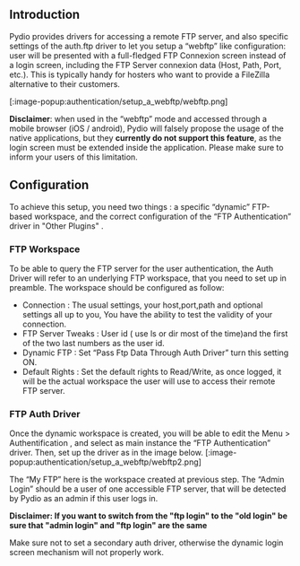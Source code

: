 ## Introduction
Pydio provides drivers for accessing a remote FTP server, and also specific settings of the auth.ftp driver to let you setup a “webftp” like configuration: user will be presented with a full-fledged FTP Connexion screen instead of a login screen, including the FTP Server connexion data (Host, Path, Port, etc.). This is typically handy for hosters who want to provide a FileZilla alternative to their customers.

[:image-popup:authentication/setup_a_webftp/webftp.png]

**Disclaimer**: when used in the “webftp” mode and accessed through a mobile browser (iOS / android), Pydio will falsely propose the usage of the native applications, but they **currently do not support this feature**, as the login screen must be extended inside the application. Please make sure to inform your users of this limitation.

## Configuration
To achieve this setup, you need two things : a specific “dynamic” FTP-based workspace, and the correct configuration of the “FTP Authentication” driver in "Other Plugins" .

### FTP Workspace
To be able to query the FTP server for the user authentication, the Auth Driver will refer to an underlying FTP workspace, that you need to set up in preamble. The workspace should be configured as follow:

+ Connection : The usual settings, your host,port,path and optional settings all up to you, You have the ability to test the validity of your connection.
+ FTP Server Tweaks : User id ( use ls or dir most of the time)and the first of the two last numbers as the user id.
+ Dynamic FTP : Set “Pass Ftp Data Through Auth Driver” turn this setting ON.
+ Default Rights : Set the default rights to Read/Write, as once logged, it will be the actual workspace the user will use to access their remote FTP server.

### FTP Auth Driver
Once the dynamic workspace is created, you will be able to edit the Menu > Authentification , and select as main instance  the “FTP Authentication” driver. Then, set up the driver as in the image below.
[:image-popup:authentication/setup_a_webftp/webftp2.png]

The “My FTP” here is the workspace created at previous step. The “Admin Login” should be a user of one accessible FTP server, that will be detected by Pydio as an admin if this user logs in.

**Disclaimer: If you want to switch from the "ftp login" to the "old login" be sure that "admin login" and "ftp login" are the same**

Make sure not to set a secondary auth driver, otherwise the dynamic login screen mechanism will not properly work. 	
